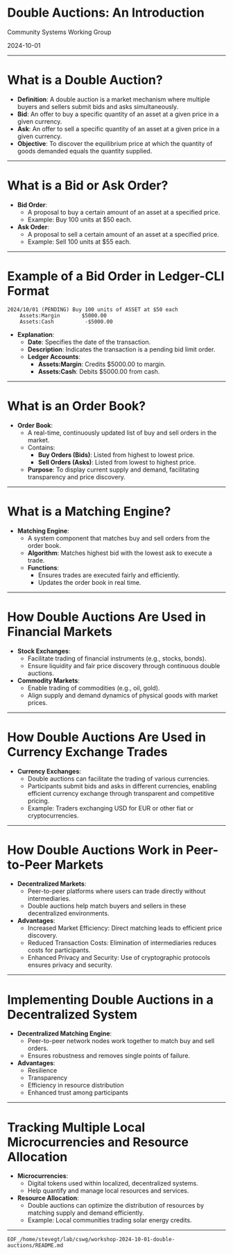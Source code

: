 # Double Auctions: An Introduction

Community Systems Working Group

2024-10-01

---

# What is a Double Auction?

- **Definition**: A double auction is a market mechanism where multiple buyers and sellers submit bids and asks simultaneously.
- **Bid**: An offer to buy a specific quantity of an asset at a given price in a given currency.
- **Ask**: An offer to sell a specific quantity of an asset at a given price in a given currency.
- **Objective**: To discover the equilibrium price at which the quantity of goods demanded equals the quantity supplied.

---

# What is a Bid or Ask Order?

- **Bid Order**:
  - A proposal to buy a certain amount of an asset at a specified price.
  - Example: Buy 100 units at $50 each.
- **Ask Order**:
  - A proposal to sell a certain amount of an asset at a specified price.
  - Example: Sell 100 units at $55 each.

---

# Example of a Bid Order in Ledger-CLI Format

```
2024/10/01 (PENDING) Buy 100 units of ASSET at $50 each
    Assets:Margin       $5000.00
    Assets:Cash          -$5000.00
```

- **Explanation**:
  - **Date**: Specifies the date of the transaction.
  - **Description**: Indicates the transaction is a pending bid limit order.
  - **Ledger Accounts**:
    - **Assets:Margin**: Credits $5000.00 to margin.
    - **Assets:Cash**: Debits $5000.00 from cash.

---

# What is an Order Book?

- **Order Book**:
  - A real-time, continuously updated list of buy and sell orders in the market.
  - Contains:
    - **Buy Orders (Bids)**: Listed from highest to lowest price.
    - **Sell Orders (Asks)**: Listed from lowest to highest price.
  - **Purpose**: To display current supply and demand, facilitating transparency and price discovery.

---

# What is a Matching Engine?

- **Matching Engine**:
  - A system component that matches buy and sell orders from the order book.
  - **Algorithm**: Matches highest bid with the lowest ask to execute a trade.
  - **Functions**:
    - Ensures trades are executed fairly and efficiently.
    - Updates the order book in real time.

---

# How Double Auctions Are Used in Financial Markets

- **Stock Exchanges**:
  - Facilitate trading of financial instruments (e.g., stocks, bonds).
  - Ensure liquidity and fair price discovery through continuous double auctions.
- **Commodity Markets**:
  - Enable trading of commodities (e.g., oil, gold).
  - Align supply and demand dynamics of physical goods with market prices.

---

# How Double Auctions Are Used in Currency Exchange Trades

- **Currency Exchanges**:
  - Double auctions can facilitate the trading of various currencies.
  - Participants submit bids and asks in different currencies, enabling efficient currency exchange through transparent and competitive pricing.
  - Example: Traders exchanging USD for EUR or other fiat or cryptocurrencies.

---

# How Double Auctions Work in Peer-to-Peer Markets

- **Decentralized Markets**:
  - Peer-to-peer platforms where users can trade directly without intermediaries.
  - Double auctions help match buyers and sellers in these decentralized environments.
- **Advantages**:
  - Increased Market Efficiency: Direct matching leads to efficient price discovery.
  - Reduced Transaction Costs: Elimination of intermediaries reduces costs for participants.
  - Enhanced Privacy and Security: Use of cryptographic protocols ensures privacy and security.
  
---

# Implementing Double Auctions in a Decentralized System

- **Decentralized Matching Engine**:
  - Peer-to-peer network nodes work together to match buy and sell orders.
  - Ensures robustness and removes single points of failure.
- **Advantages**:
  - Resilience
  - Transparency
  - Efficiency in resource distribution
  - Enhanced trust among participants

---

# Tracking Multiple Local Microcurrencies and Resource Allocation

- **Microcurrencies**:
  - Digital tokens used within localized, decentralized systems.
  - Help quantify and manage local resources and services.
- **Resource Allocation**:
  - Double auctions can optimize the distribution of resources by matching supply and demand efficiently.
  - Example: Local communities trading solar energy credits.

---

```
EOF_/home/stevegt/lab/cswg/workshop-2024-10-01-double-auctions/README.md
